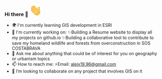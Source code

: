 ### Hi there 👋 <img src="https://raw.githubusercontent.com/ABSphreak/ABSphreak/master/gifs/Hi.gif" width="40px" />
- :earth_africa: I'm currently learning GIS development in ESRI 
- :construction_worker: I'm currently working on: 
                      ✨Building a Resume website to display all my projects on github.io
                      ✨Building a collaborative tool to contribute to save my homeland wildlife and forests from overconstruction in SOS COSTABRAVA
 - 💬 Ask me about anything that could be of interest for you on geography or urbanism topics    
 - 📫 How to reach me:
                       ⚡Email: aleix19.96@gmail.com                       
- 👯 I’m looking to collaborate on any project that involves GIS on it


<!--
**Aleixbs/Aleixbs** is a ✨ _special_ ✨ repository because its `README.md` (this file) appears on your GitHub profile.

Here are some ideas to get you started:

- 🔭 I’m currently working on ...
- 🌱 I’m currently learning ...
- 👯 I’m looking to collaborate on ...
- 🤔 I’m looking for help with ...
- 💬 Ask me about ...
- 📫 How to reach me: ...
- 😄 Pronouns: ...
- ⚡ Fun fact: ...

For more emojis: https://www.webfx.com/tools/emoji-cheat-sheet/
-->
